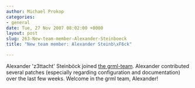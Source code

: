 ```yaml
---
author: Michael Prokop
categories:
- general
date: Tue, 27 Nov 2007 08:02:00 +0000
layout: post
slug: 263-New-team-member-Alexander-Steinboeck
title: "New team member: Alexander Steinb\xF6ck"

---
```

Alexander 'z3ttacht' Steinböck joined [the grml\-team](http://grml.org/team/). Alexander contributed several patches (especially regarding configuration and documentation) over the last few weeks. Welcome in the grml team, Alexander!